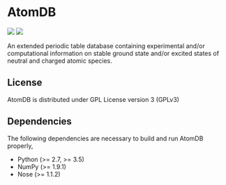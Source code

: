 AtomDB
======
<a href='https://docs.python.org/2.7/'><img src='https://img.shields.io/badge/python-2.7-blue.svg'></a>
<a href='https://docs.python.org/3.5/'><img src='https://img.shields.io/badge/python-3.5-blue.svg'></a>

An extended periodic table database containing experimental
and/or computational information on stable ground state
and/or excited states of neutral and charged atomic species.


License
-------

AtomDB is distributed under GPL License version 3 (GPLv3)


Dependencies
------------

The following dependencies are necessary to build and run AtomDB properly,

* Python (>= 2.7, >= 3.5)
* NumPy (>= 1.9.1)
* Nose (>= 1.1.2)
